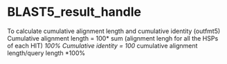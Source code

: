 # BLAST5_result_handle
To calculate cumulative alignment length and cumulative identity (outfmt5)
Cumulative alignment length = 100* sum (alignment lengh for all the HSPs of each HIT) *100%
Cumulative identity = 100* cumulative alignment length/query length *100%
